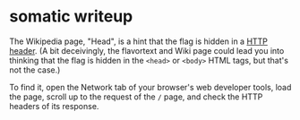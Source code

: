 # somatic writeup

The Wikipedia page, "Head", is a hint that the flag is hidden in a [HTTP header](https://developer.mozilla.org/en-US/docs/Web/HTTP/Headers).
(A bit deceivingly, the flavortext and Wiki page could lead you into thinking that
the flag is hidden in the `<head>` or `<body>` HTML tags, but that's not the case.)

To find it, open the Network tab of your browser's web developer tools, load the
page, scroll up to the request of the `/` page, and check the HTTP headers of its
response.